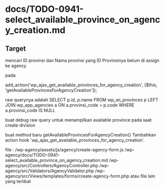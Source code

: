 # docs/TODO-0941-select_available_province_on_agency_creation.md

## Target
mencari ID provinsi dan Nama provinsi yang ID Provinsinya belum di assign ke agency 

pada 

add_action('wp_ajax_get_available_provinces_for_agency_creation', [$this, 'getAvailableProvincesForAgencyCreation']);
        
raw querynya adalah
SELECT p.id, p.name FROM wp_wi_provinces p LEFT JOIN wp_app_agencies a ON a.provinsi_code = p.code WHERE a.provinsi_code IS NULL

buat debug raw query untuk menampilkan available province pada saat create division


buat method baru getAvailableProvincesForAgencyCreation()
Tambahkan action hook 'wp_ajax_get_available_provinces_for_agency_creation'.

file :
/wp-agency/assets/js/agency/create-agency-form.js
/wp-agency/docs/TODO-0941-select_available_province_on_agency_creation.md
/wp-agency/src/Controllers/AgencyController.php
/wp-agency/src/Validators/AgencyValidator.php
/wp-agency/src/Views/templates/forms/create-agency-form.php
atau file lain yang terlibat
